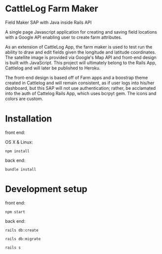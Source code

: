 # CattleLog Farm Maker
Field Maker SAP with Java inside Rails API 

A single page Javascript application for creating and saving field locations with a Google API enabling user to create farm attributes.

As an extension of CattleLog App, the farm maker is used to test run the ability to draw and edit fields given the longitude and latitude coordinates.  The satellite image is provided via Google's Map API and front-end design is built with JavaScript. This project will ultimately belong to the Rails App, Cattlelog and will later be published to Heroku.

The front-end design is based off of Farm apps and a boostrap theme created in Cattlelog and will remain consistent, as if  user logs into his/her dashboard, but this SAP will not use authentication; rather, be acclamated into the auth of Cattelog Rails App, which uses bcrpyt gem. The icons and colors are custom.

# Installation
front end:

OS X & Linux:

```npm install```

back end:

```bundle install```

# Development setup
front end:

```npm start```

back end:

```
rails db:create 

rails db:migrate 

rails s
